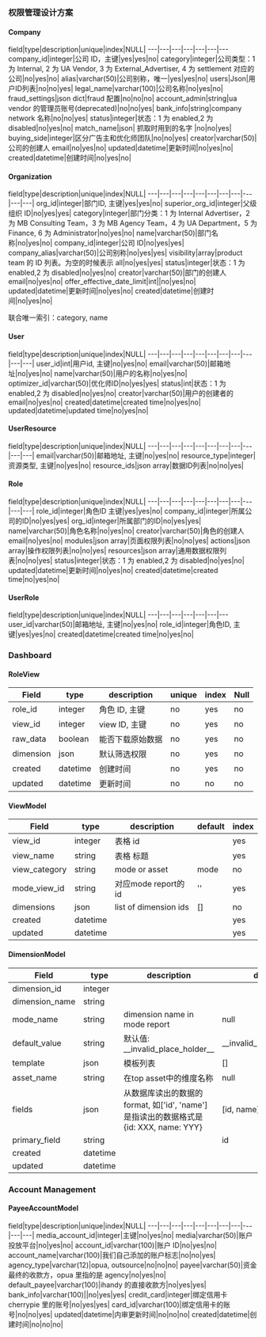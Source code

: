 
### 权限管理设计方案

#### Company

field|type|description|unique|index|NULL|
---|---|---|---|---|---|---
company_id|integer|公司 ID，主键|yes|yes|no|
category|integer|公司类型：1 为 Internal, 2 为 UA Vendor, 3 为 External_Advertiser, 4 为 settlement 对应的公司|no|yes|no|
alias|varchar(50)|公司别称，唯一|yes|yes|no|
users|Json|用户ID列表|no|no|yes|
legal_name|varchar(100)|公司名称|no|yes|no|
fraud_settings|json dict|fraud 配置|no|no|no|
account_admin|string|ua vendor 的管理员账号(deprecated)|no|no|yes|
bank_info|string|company network 名称|no|no|yes|
status|integer|状态：1 为 enabled,2 为 disabled|no|yes|no|
match_name|json| 抓取时用到的名字                                             |no|no|yes|
buying_side|integer|区分广告主和优化师团队|no|no|yes|
creator|varchar(50)|公司的创建人 email|no|yes|no|
updated|datetime|更新时间|no|yes|no|
created|datetime|创建时间|no|yes|no|

#### Organization

field|type|description|unique|index|NULL|
---|---|---|---|---|---|---|---|---|---|---|
org_id|integer|部门ID, 主键|yes|yes|no|
superior_org_id|integer|父级组织 ID|no|yes|yes|
category|integer|部门分类：1 为 Internal Advertiser，2 为 MB Consulting Team，3 为 MB Agency Team，4 为 UA Department，5 为 Finance, 6 为 Administrator|no|yes|no|
name|varchar(50)|部门名称|no|yes|no|
company_id|integer|公司 ID|no|yes|yes|
company_alias|varchar(50)|公司别称|no|yes|yes|
visibility|array|product team 的 ID 列表。为空的时候表示 all|no|yes|yes|
status|integer|状态：1 为 enabled,2 为 disabled|no|yes|no|
creator|varchar(50)|部门的创建人 email|no|yes|no|
offer_effective_date_limit|int||no|yes|no|
updated|datetime|更新时间|no|yes|no|
created|datetime|创建时间|no|yes|no|

联合唯一索引：category, name

#### User

field|type|description|unique|index|NULL|
---|---|---|---|---|---|---|---|---|---|---|
user_id|int|用户id, 主键|no|yes|no|
email|varchar(50)|邮箱地址|no|yes|no|
name|varchar(50)|用户的名称|no|yes|no|
optimizer_id|varchar(50)|优化师ID|no|yes|yes|
status|int|状态：1 为 enabled,2 为 disabled|no|yes|no|
creator|varchar(50)|用户的创建者的email|no|yes|no|
created|datetime|created time|no|yes|no|
updated|datetime|updated time|no|yes|no|

#### UserResource

field|type|description|unique|index|NULL|
---|---|---|---|---|---|---|---|---|---|---|
email|varchar(50)|邮箱地址, 主键|no|yes|no|
resource_type|integer|资源类型, 主键|no|yes|no|
resource_ids|json array|数据ID列表|no|no|yes|

#### Role

field|type|description|unique|index|NULL|
---|---|---|---|---|---|---|---|---|---|---|
role_id|integer|角色ID 主键|yes|yes|no|
company_id|integer|所属公司的ID|no|yes|yes|
org_id|integer|所属部门的ID|no|yes|yes|
name|varchar(50)|角色名称|no|yes|no|
creator|varchar(50)|角色的创建人 email|no|yes|no|
modules|json array|页面权限列表|no|no|yes|
actions|json array|操作权限列表|no|no|yes|
resources|json array|通用数据权限列表|no|no|yes|
status|integer|状态：1 为 enabled,2 为 disabled|no|yes|no|
updated|datetime|更新时间|no|yes|no|
created|datetime|created time|no|yes|no|

#### UserRole

field|type|description|unique|index|NULL|
---|---|---|---|---|---|---
user_id|varchar(50)|邮箱地址, 主键|no|yes|no|
role_id|integer|角色ID, 主键|yes|yes|no|
created|datetime|created time|no|yes|no|


### Dashboard

#### RoleView

| Field      | type      | description      | unique | index | Null |
| ---------- | --------- | ---------------- | ------ | ----- | ---- |
| role_id    | integer   | 角色 ID, 主键         | no     | yes   | no   |
| view_id    | integer   | view ID, 主键         | no     | yes   | no   |
| raw_data   | boolean   | 能否下载原始数据 | no     | yes   | no   |
| dimension | json | 默认筛选权限     | no     | yes   | no   |
| created    | datetime  | 创建时间         | no     | yes   | no   |
| updated    | datetime  | 更新时间         | no     | no    | no   |

####  ViewModel

| Field         | type     | description           | default | index |
| ------------- | -------- | --------------------- | ------- | ----- |
| view_id       | integer  | 表格 id               |         | yes   |
| view_name     | string   | 表格 标题             |         | yes   |
| view_category | string   | mode or asset         | mode    | no    |
| mode_view_id  | string   | 对应mode report的id   | ''      | yes   |
| dimensions    | json     | list of dimension ids | []      | no    |
| created       | datetime |                       |         | yes   |
| updated       | datetime |                       |         | yes   |

#### DimensionModel

| Field          | type     | description                                                  | default                       | index |
| -------------- | -------- | ------------------------------------------------------------ | ----------------------------- | ----- |
| dimension_id   | integer  |                                                              |                               | yes   |
| dimension_name | string   |                                                              |                               | yes   |
| mode_name      | string   | dimension name in mode report                                | null                          | yes   |
| default_value  | string   | 默认值: \_\_invalid\_place\_holder\_\_                       | _\_invalid\_place\_holder\_\_ | no    |
| template       | json     | 模板列表                                                     | []                            | no    |
| asset_name     | string   | 在top asset中的维度名称                                      | null                          | no    |
| fields         | json     | 从数据库读出的数据的format, 如['id', 'name']<br />是指读出的数据格式是{id:  XXX, name: YYY} | [id, name]                    | no    |
| primary_field  | string   |                                                              | id                            | no    |
| created        | datetime |                                                              |                               | yes   |
| updated        | datetime |                                                              |                               | yes   |



### Account Management

#### PayeeAccountModel

field|type|description|unique|index|NULL|
---|---|---|---|---|---|---|---|---|---|---|
media_account_id|integer|主键|no|yes|no|
media|varchar(50)|账户投放平台|no|yes|no|
account_id|varchar(100)|账户 ID|no|yes|no|
account_name|varchar(100)|我们自己添加的账户标志|no|no|yes|
agency_type|varchar(12)|opua, outsource|no|no|no|
payee|varchar(50)|资金最终的收款方，opua 里指的是 agency|no|yes|no|
default_payee|varchar(100)|ihandy 的直接收款方|no|yes|yes|
bank_info|varchar(100)||no|yes|yes|
credit_card|integer|绑定信用卡 cherrypie 里的账号|no|yes|yes|
card_id|varchar(100)|绑定信用卡的账号|no|no|yes|
updated|datetime|内审更新时间|no|no|no|
created|datetime|创建时间|no|no|no|
